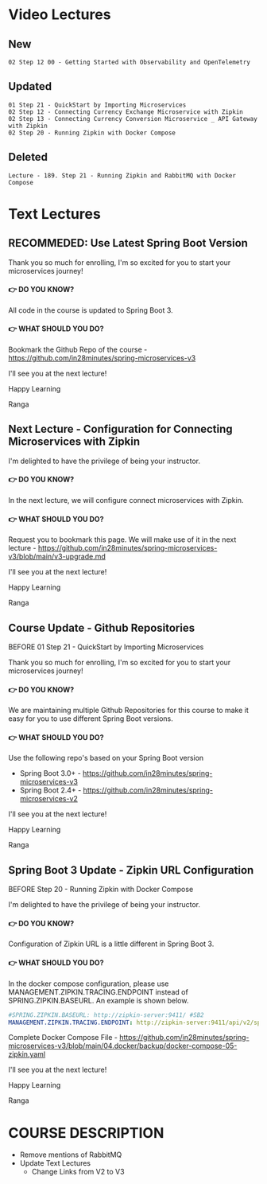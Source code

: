 # Video Lectures

## New

```
02 Step 12 00 - Getting Started with Observability and OpenTelemetry
```

## Updated

```
01 Step 21 - QuickStart by Importing Microservices
02 Step 12 - Connecting Currency Exchange Microservice with Zipkin
02 Step 13 - Connecting Currency Conversion Microservice _ API Gateway with Zipkin
02 Step 20 - Running Zipkin with Docker Compose
```

## Deleted 

```
Lecture - 189. Step 21 - Running Zipkin and RabbitMQ with Docker Compose
```

# Text Lectures

## RECOMMEDED: Use Latest Spring Boot Version

Thank you so much for enrolling, I'm so excited for you to start your microservices journey!

#### 👉 DO YOU KNOW?

All code in the course is updated to Spring Boot 3.

#### 👉 WHAT SHOULD YOU DO?

Bookmark the Github Repo of the course - https://github.com/in28minutes/spring-microservices-v3

I'll see you at the next lecture!

Happy Learning

Ranga

## Next Lecture - Configuration for Connecting Microservices with Zipkin

I'm delighted to have the privilege of being your instructor.

#### 👉 DO YOU KNOW?

In the next lecture, we will configure connect microservices with Zipkin.

#### 👉 WHAT SHOULD YOU DO?

Request you to bookmark this page. We will make use of it in the next lecture - https://github.com/in28minutes/spring-microservices-v3/blob/main/v3-upgrade.md


I'll see you at the next lecture!

Happy Learning

Ranga

## Course Update - Github Repositories

BEFORE 01 Step 21 - QuickStart by Importing Microservices

Thank you so much for enrolling, I'm so excited for you to start your microservices journey!

#### 👉 DO YOU KNOW?

We are maintaining multiple Github Repositories for this course to make it easy for you to use different Spring Boot versions.

#### 👉 WHAT SHOULD YOU DO?

Use the following repo's based on your Spring Boot version
- Spring Boot 3.0+ - https://github.com/in28minutes/spring-microservices-v3
- Spring Boot 2.4+ - https://github.com/in28minutes/spring-microservices-v2

I'll see you at the next lecture!

Happy Learning

Ranga


## Spring Boot 3 Update - Zipkin URL Configuration

BEFORE Step 20 - Running Zipkin with Docker Compose

I'm delighted to have the privilege of being your instructor.

#### 👉 DO YOU KNOW?

Configuration of Zipkin URL is a little different in Spring Boot 3.

#### 👉 WHAT SHOULD YOU DO?

In the docker compose configuration, please use MANAGEMENT.ZIPKIN.TRACING.ENDPOINT instead of SPRING.ZIPKIN.BASEURL. An example is shown below.

```yaml
#SPRING.ZIPKIN.BASEURL: http://zipkin-server:9411/ #SB2
MANAGEMENT.ZIPKIN.TRACING.ENDPOINT: http://zipkin-server:9411/api/v2/spans #SB3
```

Complete Docker Compose File - https://github.com/in28minutes/spring-microservices-v3/blob/main/04.docker/backup/docker-compose-05-zipkin.yaml

I'll see you at the next lecture!

Happy Learning

Ranga


# COURSE DESCRIPTION
- Remove mentions of RabbitMQ
- Update Text Lectures
    - Change Links from V2 to V3